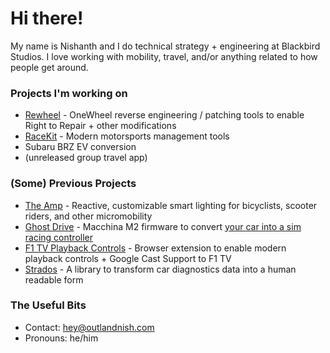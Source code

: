 # Hi there!

My name is Nishanth and I do technical strategy + engineering at Blackbird Studios. I love working with mobility, travel, and/or anything related to how people get around.

### Projects I'm working on

- [Rewheel](https://github.com/outlandnish/rewheel) - OneWheel reverse engineering / patching tools to enable Right to Repair + other modifications
- [RaceKit](https://github.com/racekit) - Modern motorsports management tools
- Subaru BRZ EV conversion
- (unreleased group travel app)

### (Some) Previous Projects

- [The Amp](https://docs.ridewithamp.com) - Reactive, customizable smart lighting for bicyclists, scooter riders, and other micromobility
- [Ghost Drive](https://github.com/outlandnish/fw-ghost-drive) - Macchina M2 firmware to convert [your car into a sim racing controller](https://outlandnish.com/hacks/ditch-the-sim-rig-use-your-car-instead)
- [F1 TV Playback Controls](https://github.com/outlandnish/ext-f1-tv) - Browser extension to enable modern playback controls + Google Cast Support to F1 TV
- [Strados](https://github.com/outlandnish/strados) - A library to transform car diagnostics data into a human readable form

### The Useful Bits

- Contact: [hey@outlandnish.com](mailto:hey@outlandnish.com)
- Pronouns: he/him
